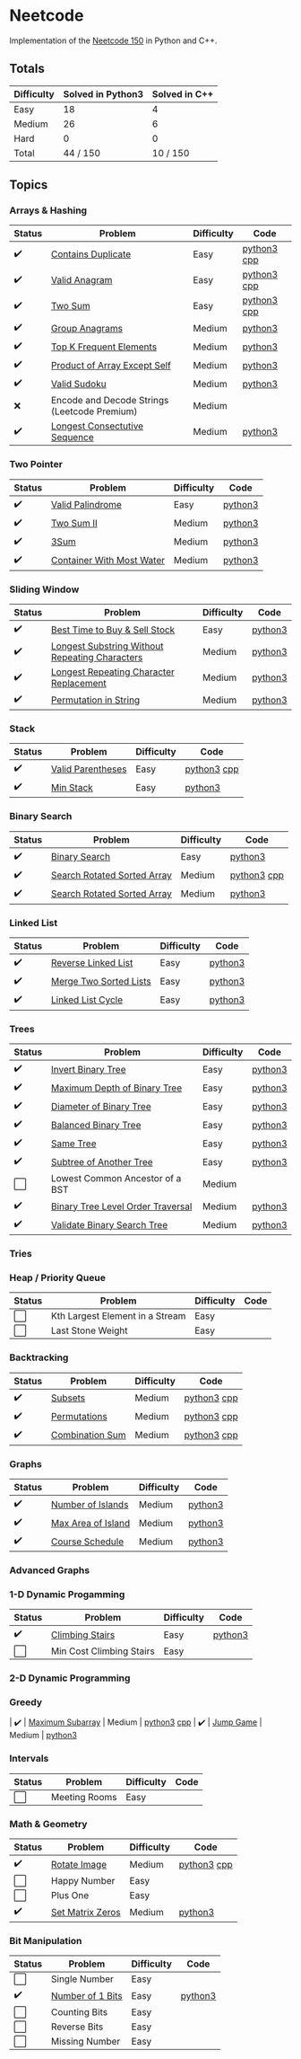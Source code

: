 # Neetcode

Implementation of the [Neetcode 150](https://neetcode.io/practice) in Python and C++.

## Totals

| Difficulty | Solved in Python3 | Solved in C++
|------------|-------------------|---------------
| Easy       | 18                | 4
| Medium     | 26                | 6
| Hard       | 0                 | 0 
| Total      | 44 / 150          | 10 / 150

## Topics

### Arrays & Hashing

| Status             |Problem  | Difficulty | Code
|--------------------|---------|------------|---
| :heavy_check_mark: | [Contains Duplicate](https://leetcode.com/problems/contains-duplicate) | Easy | [python3](https://github.com/abeleinin/neetcode/blob/main/neetcode150/easy/217-Contains-Duplicate.py) [cpp](https://github.com/abeleinin/neetcode/blob/main/neetcode150/easy/cpp/217-Contains-Duplicate.cpp)
| :heavy_check_mark: | [Valid Anagram](https://leetcode.com/problems/valid-anagram) | Easy | [python3](https://github.com/abeleinin/neetcode/blob/main/neetcode150/easy/242-Valid-Anagram.py) [cpp](https://github.com/abeleinin/neetcode/blob/main/neetcode150/easy/cpp/242-Valid-Anagram.cpp)
| :heavy_check_mark: | [Two Sum](https://leetcode.com/problems/two-sum) | Easy | [python3](https://github.com/abeleinin/neetcode/blob/main/neetcode150/easy/1-Two-Sum.py) [cpp](https://github.com/abeleinin/neetcode/blob/main/neetcode150/easy/cpp/1-Two-Sum.cpp)
| :heavy_check_mark: | [Group Anagrams](https://leetcode.com/problems/group-anagrams) | Medium | [python3](https://github.com/abeleinin/neetcode/blob/main/neetcode150/medium/49-Group-Anagrams.py)
| :heavy_check_mark: | [Top K Frequent Elements](https://leetcode.com/problems/top-k-frequent-elements/) | Medium | [python3](https://github.com/abeleinin/neetcode/blob/main/neetcode150/medium/347-Top-K-Frequent-Elements.py)
| :heavy_check_mark: | [Product of Array Except Self](https://leetcode.com/problems/product-of-array-except-self/) | Medium | [python3](https://github.com/abeleinin/neetcode/blob/main/neetcode150/medium/238-Product-of-Array-Except-Self.py)
| :heavy_check_mark: | [Valid Sudoku](https://leetcode.com/problems/valid-sudoku/) | Medium | [python3](https://github.com/abeleinin/neetcode/blob/main/neetcode150/medium/36-Valid-Sudoku.py)
| :x: | Encode and Decode Strings (Leetcode Premium) | Medium
| :heavy_check_mark: | [Longest Consectutive Sequence](https://leetcode.com/problems/longest-consectutive-sequence/) | Medium | [python3](https://github.com/abeleinin/neetcode/blob/main/neetcode150/medium/128-Longest-Consecutive-Sequence.py)

### Two Pointer
| Status             |Problem  | Difficulty | Code
|--------------------|---------|------------|-----
| :heavy_check_mark: | [Valid Palindrome](https://leetcode.com/problems/valid-palindrome) | Easy | [python3](https://github.com/abeleinin/neetcode/blob/main/neetcode150/easy/242-Valid-Anagram.py)
| :heavy_check_mark: | [Two Sum II](https://leetcode.com/problems/two-sum-ii-input-array-is-sorted/) | Medium | [python3](https://github.com/abeleinin/neetcode/blob/main/neetcode150/easy/167-Two-Sum-II.py)
| :heavy_check_mark: | [3Sum](https://leetcode.com/problems/3sum/) | Medium | [python3](https://github.com/abeleinin/neetcode/blob/main/neetcode150/easy/15-3Sum.py)
| :heavy_check_mark: | [Container With Most Water](https://leetcode.com/problems/container-with-most-water/) | Medium | [python3](https://github.com/abeleinin/neetcode/blob/main/neetcode150/easy/11-Container-With-Most-Water.py)

### Sliding Window
| Status             |Problem  | Difficulty | Code
|--------------------|---------|------------|-----
| :heavy_check_mark: | [Best Time to Buy & Sell Stock](https://leetcode.com/problems/best-time-to-buy-and-sell-stock) | Easy | [python3](https://github.com/abeleinin/neetcode/blob/main/neetcode150/easy/121-Best-Time-to-Buy-and-Sell-Stock.py)
| :heavy_check_mark: | [Longest Substring Without Repeating Characters](https://leetcode.com/problems/longest-substring-without-repeating-characters/) | Medium | [python3](https://github.com/abeleinin/neetcode/blob/main/neetcode150/easy/3-Longest-Substring-Without-Repeating-Characters.py)
| :heavy_check_mark: | [Longest Repeating Character Replacement](https://leetcode.com/problems/longest-repeating-character-replacement/) | Medium | [python3](https://github.com/abeleinin/neetcode/blob/main/neetcode150/easy/424-Longest-Repeating-Character-Replacement.py)
| :heavy_check_mark: | [Permutation in String](https://leetcode.com/problems/permutation-in-string/) | Medium | [python3](https://github.com/abeleinin/neetcode/blob/main/neetcode150/easy/567-Permutation-in-String.py)

### Stack
| Status             |Problem  | Difficulty | Code
|--------------------|---------|------------|-----
| :heavy_check_mark: | [Valid Parentheses](https://leetcode.com/problems/valid-parentheses) | Easy | [python3](https://github.com/abeleinin/neetcode/blob/main/neetcode150/easy/20-Valid-Parentheses.py) [cpp](https://github.com/abeleinin/neetcode/blob/main/neetcode150/easy/cpp/20-Valid-Parentheses.cpp)
| :heavy_check_mark: | [Min Stack](https://leetcode.com/problems/min-stack) | Easy | [python3](https://github.com/abeleinin/neetcode/blob/main/neetcode150/easy/155-Min-Stack.py)

### Binary Search
| Status             |Problem  | Difficulty | Code
|--------------------|---------|------------|-----
| :heavy_check_mark: | [Binary Search](https://leetcode.com/problems/binary-search) | Easy | [python3](https://github.com/abeleinin/neetcode/blob/main/neetcode150/easy/704-Binary-Search.py)
| :heavy_check_mark: | [Search Rotated Sorted Array](https://leetcode.com/problems/search-in-rotated-sorted-array) | Medium | [python3](https://github.com/abeleinin/neetcode/blob/main/neetcode150/medium/33-Search-in-Rotated-Sorted-Array.py) [cpp](neetcode150/medium/33-Search-in-Rotated-Sorted-Array.cpp)
| :heavy_check_mark: | [Search Rotated Sorted Array](https://leetcode.com/problems/find-minimum-in-rotated-sorted-array/) | Medium | [python3](https://github.com/abeleinin/neetcode/blob/main/neetcode150/medium/153-Find-Minimum-in-Rotated-Sorted-Array.py) 

### Linked List
| Status             |Problem  | Difficulty | Code
|--------------------|---------|------------|-----
| :heavy_check_mark: | [Reverse Linked List](https://leetcode.com/problems/reverse-linked-list) | Easy | [python3](https://github.com/abeleinin/neetcode/blob/main/neetcode150/easy/206-Reverse-Linked-List.py)
| :heavy_check_mark: | [Merge Two Sorted Lists](https://leetcode.com/problems/merge-two-sorted-lists) | Easy | [python3](https://github.com/abeleinin/neetcode/blob/main/neetcode150/easy/21-Merge-Two-Sorted-Lists.py)
| :heavy_check_mark: | [Linked List Cycle](https://leetcode.com/problems/linked-list-cycle) | Easy | [python3](https://github.com/abeleinin/neetcode/blob/main/neetcode150/easy/141-Linked-List-Cycle.py)

### Trees
| Status             |Problem  | Difficulty | Code
|--------------------|---------|------------|-----
| :heavy_check_mark: | [Invert Binary Tree](https://leetcode.com/problems/invert-binary-tree) | Easy | [python3](https://github.com/abeleinin/neetcode/blob/main/neetcode150/easy/226-Invert-Binary-Tree.py)
| :heavy_check_mark: | [Maximum Depth of Binary Tree](https://leetcode.com/problems/maximum-depth-of-binary-tree) | Easy | [python3](https://github.com/abeleinin/neetcode/blob/main/neetcode150/easy/104-Maximum-Depth-of-Binary-Tree.py)
| :heavy_check_mark: | [Diameter of Binary Tree](https://leetcode.com/problems/diameter-of-binary-tree) | Easy | [python3](https://github.com/abeleinin/neetcode/blob/main/neetcode150/easy/543-Diameter-of-Binary-Tree.py)
| :heavy_check_mark: | [Balanced Binary Tree](https://leetcode.com/problems/balanced-binary-tree) | Easy | [python3](https://github.com/abeleinin/neetcode/blob/main/neetcode150/easy/110-Balanced-Binary-Tree.py)
| :heavy_check_mark: | [Same Tree](https://leetcode.com/problems/same-tree) | Easy | [python3](https://github.com/abeleinin/neetcode/blob/main/neetcode150/easy/100-Same-Tree.py)
| :heavy_check_mark: | [Subtree of Another Tree](https://leetcode.com/problems/subtree-of-another-tree) | Easy | [python3](https://github.com/abeleinin/neetcode/blob/main/neetcode150/easy/572-Subtree-of-Another-Tree.py)
| :white_large_square: | Lowest Common Ancestor of a BST | Medium
| :heavy_check_mark: | [Binary Tree Level Order Traversal](https://leetcode.com/problems/binary-tree-level-order-traversal/) | Medium | [python3](https://github.com/abeleinin/neetcode/blob/main/neetcode150/medium/102-Binary-Tree-Level-Order-Traversal.py)
| :heavy_check_mark: | [Validate Binary Search Tree](https://leetcode.com/problems/validate-binary-search-tree/) | Medium | [python3](https://github.com/abeleinin/neetcode/blob/main/neetcode150/medium/98-Validate-Binary-Search-Tree.py)

### Tries

### Heap / Priority Queue
| Status             |Problem  | Difficulty | Code
|--------------------|---------|------------|-----
| :white_large_square: | Kth Largest Element in a Stream | Easy 
| :white_large_square: | Last Stone Weight | Easy 

### Backtracking
| Status             |Problem  | Difficulty | Code
|--------------------|---------|------------|-----
| :heavy_check_mark: | [Subsets](https://leetcode.com/problems/subsets) | Medium | [python3](https://github.com/abeleinin/neetcode/blob/main/neetcode150/medium/78-Subsets.py) [cpp](https://github.com/abeleinin/neetcode/blob/main/neetcode150/medium/cpp/78-Subsets.cpp)
| :heavy_check_mark: | [Permutations](https://leetcode.com/problems/permutations) | Medium | [python3](https://github.com/abeleinin/neetcode/blob/main/neetcode150/medium/46-Permutations.py) [cpp](https://github.com/abeleinin/neetcode/blob/main/neetcode150/medium/cpp/46-Permutations.cpp)
| :heavy_check_mark: | [Combination Sum](https://leetcode.com/problems/combination-sum) | Medium | [python3](https://github.com/abeleinin/neetcode/blob/main/neetcode150/medium/39-Combination-Sum.py) [cpp](https://github.com/abeleinin/neetcode/blob/main/neetcode150/medium/cpp/39-Combination-Sum.cpp)

### Graphs
| Status             |Problem  | Difficulty | Code
|--------------------|---------|------------|-----
| :heavy_check_mark: | [Number of Islands](https://leetcode.com/problems/number-of-islands) | Medium | [python3](https://github.com/abeleinin/neetcode/blob/main/neetcode150/medium/200-Number-of-Islands.py)
| :heavy_check_mark: | [Max Area of Island](https://leetcode.com/problems/max-area-of-island/) | Medium | [python3](https://github.com/abeleinin/neetcode/blob/main/neetcode150/medium/695-Max-Area-of-Island.py)
| :heavy_check_mark: | [Course Schedule](https://leetcode.com/problems/course-schedule/) | Medium | [python3](https://github.com/abeleinin/neetcode/blob/main/neetcode150/medium/207-Course-Schedule.py)

### Advanced Graphs

### 1-D Dynamic Progamming
| Status             |Problem  | Difficulty | Code
|--------------------|---------|------------|-----
| :heavy_check_mark: | [Climbing Stairs](https://leetcode.com/problems/climbing-stairs) | Easy | [python3](https://github.com/abeleinin/neetcode/blob/main/neetcode150/easy/70-Climbing-Stairs.py)
| :white_large_square: | Min Cost Climbing Stairs | Easy 

### 2-D Dynamic Programming

### Greedy
| :heavy_check_mark: | [Maximum Subarray](https://leetcode.com/problems/maximum-subarray) | Medium | [python3](https://github.com/abeleinin/neetcode/blob/main/neetcode150/medium/52-Maximum-Subarray.py) [cpp](https://github.com/abeleinin/neetcode/blob/main/neetcode150/medium/cpp/52-Maximum-Subarray.cpp)
| :heavy_check_mark: | [Jump Game](https://leetcode.com/problems/jump-game) | Medium | [python3](https://github.com/abeleinin/neetcode/blob/main/neetcode150/medium/55-Jump-Game.py) 

### Intervals
| Status             |Problem  | Difficulty | Code
|--------------------|---------|------------|-----
| :white_large_square: | Meeting Rooms | Easy 

### Math & Geometry 
| Status             |Problem  | Difficulty | Code
|--------------------|---------|------------|-----
| :heavy_check_mark: | [Rotate Image](https://leetcode.com/problems/rotate-image/) | Medium | [python3](https://github.com/abeleinin/neetcode/blob/main/neetcode150/medium/48-Rotate-Image.py) [cpp](https://github.com/abeleinin/neetcode/blob/main/neetcode150/medium/cpp/48-Rotate-Image.cpp)
| :white_large_square: | Happy Number | Easy 
| :white_large_square: | Plus One | Easy 
| :heavy_check_mark: | [Set Matrix Zeros](https://leetcode.com/problems/set-matrix-zeroes/) | Medium | [python3](https://github.com/abeleinin/neetcode/blob/main/neetcode150/medium/73-Set-Matrix-Zeros.py)

### Bit Manipulation
| Status             |Problem  | Difficulty | Code
|--------------------|---------|------------|-----
| :white_large_square: | Single Number | Easy 
| :heavy_check_mark: | [Number of 1 Bits](https://leetcode.com/problems/number-of-1-bits/) | Easy | [python3](https://github.com/abeleinin/neetcode/blob/main/neetcode150/easy/191-Number-of-1-Bits.py)
| :white_large_square: | Counting Bits | Easy 
| :white_large_square: | Reverse Bits | Easy 
| :white_large_square: | Missing Number | Easy 
